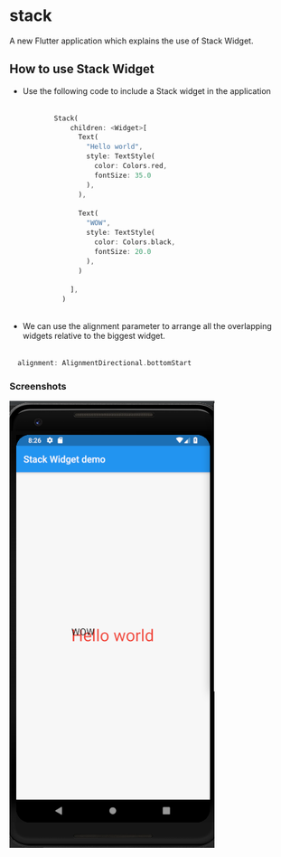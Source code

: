 # stack

A new Flutter application which explains the use of Stack Widget.

## How to use Stack Widget

 - Use the following code to include a Stack widget in the application
 
 ```dart
 
            Stack(
                children: <Widget>[
                  Text(
                    "Hello world",
                    style: TextStyle(
                      color: Colors.red,
                      fontSize: 35.0
                    ),
                  ),
    
                  Text(
                    "WOW",
                    style: TextStyle(
                      color: Colors.black,
                      fontSize: 20.0
                    ),
                  )
    
                ],
              )         
                
 ```
 
  - We can use the alignment parameter to arrange all the overlapping widgets relative to the biggest
  widget.
  
  ```dart
  
    alignment: AlignmentDirectional.bottomStart
  
  ```
  
  
  ### Screenshots
  
  ![](./screenshot/screen.png)
